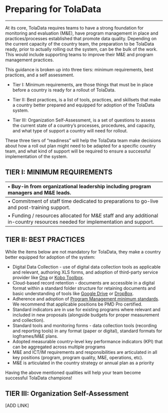 # Preparing for TolaData

---

At its core, TolaData requires teams to have a strong foundation for monitoring and evaluation \(M&E\), have program management in place and practices/processes established that promote data quality. Depending on the current capacity of the country team, the preparation to be TolaData ready, prior to actually rolling out the system, can be the bulk of the work. This would include supporting teams to improve their M&E and program management practices.

This guidance is broken up into three tiers: minimum requirements, best practices, and a self assessment.

* Tier I: Minimum requirements, are those things that must be in place before a country is ready for a rollout of TolaData.

* Tier II: Best practices, is a list of tools, practices, and skillsets that make a country better prepared and equipped for adoption of the TolaData system.

* Tier III: Organization Self-Assessment, is a set of questions to assess the current state of a country’s processes, procedures, and capacity, and what type of support a country will need for rollout.

These three tiers of “readiness” will help the TolaData team make decisions about how a roll out plan might need to be adapted for a specific country team, and what kind of support will be required to ensure a successful implementation of the system.

## TIER I: MINIMUM REQUIREMENTS

| • Buy-in from organizational leadership including program managers and M&E leads. |
| :--- |
| • Commitment of staff time dedicated to preparations to go-live and post-training support. |
| • Funding / resources allocated for M&E staff and any additional in-country resources needed for implementation and support. |

## TIER II: BEST PRACTICES

While the items below are not mandatory for TolaData, they make a country better equipped for adoption of the system:

* Digital Data Collection - use of digital data collection tools as applicable and relevant, authoring XLS forms, and adoption of third-party service provider like [Ona](https://ona.io/) or [Kobo Toolbox](http://www.kobotoolbox.org/).
* Cloud-based record retention - documents are accessible in a digital format within a standard folder structure for retaining documents and basic understanding of tools like [Google Drive](https://www.google.com/drive/) or [DropBox](https://www.dropbox.com/).
* Adherence and adoption of [Program Management minimum standards](http://www.pm4ngos.com/the-guide-to-the-pmd-pro/). We recommend that applicable positions be PMD Pro certified.
* Standard indicators are in use for existing programs where relevant and included in new proposals \(alongside budgets for proper measurement and collection\).
* Standard tools and monitoring forms - data collection tools \(recording and reporting tools\) in any format \(paper or digital\), standard formats for logframes/M&E plans.
* Adopted measurable country-level key performance indicators \(KPI\) that can be aggregated across multiple programs
* M&E and ICT/IM requirements and responsibilities are articulated in all key positions \(program, program quality, M&E, operations, etc\).
* M&E is articulated in the country strategy or annual plan as a priority

Having the above mentioned qualities will help your team become successful TolaData champions!

## TIER III: Organization Self-Assessment

\[ADD LINK\]


